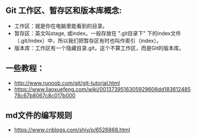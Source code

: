 ## Git 工作区、暂存区和版本库概念:
  * 工作区：就是你在电脑里能看到的目录。
  * 暂存区：英文叫stage, 或index。一般存放在 ".git目录下" 下的index文件（.git/index）中，所以我们把暂存区有时也叫作索引（index）。
  * 版本库：工作区有一个隐藏目录.git，这个不算工作区，而是Git的版本库。

## 一些教程：
* http://www.runoob.com/git/git-tutorial.html
* https://www.liaoxuefeng.com/wiki/0013739516305929606dd18361248578c67b8067c8c017b000

## md文件的编写规则
* https://www.cnblogs.com/shiy/p/6526868.html
